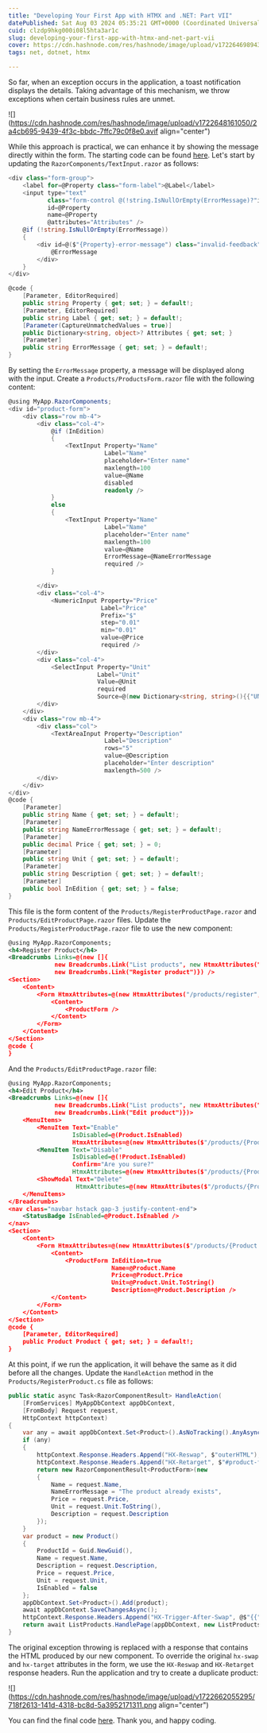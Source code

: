 ```yaml
---
title: "Developing Your First App with HTMX and .NET: Part VII"
datePublished: Sat Aug 03 2024 05:35:21 GMT+0000 (Coordinated Universal Time)
cuid: clzdp9hkg000i08l5hta3ar1c
slug: developing-your-first-app-with-htmx-and-net-part-vii
cover: https://cdn.hashnode.com/res/hashnode/image/upload/v1722646989437/f969f62e-e921-4532-8a03-0845a8c9c9d0.png
tags: net, dotnet, htmx

---
```


So far, when an exception occurs in the application, a toast notification displays the details. Taking advantage of this mechanism, we throw exceptions when certain business rules are unmet.

![](https://cdn.hashnode.com/res/hashnode/image/upload/v1722648161050/2a4cb695-9439-4f3c-bbdc-7ffc79c0f8e0.avif align="center")

While this approach is practical, we can enhance it by showing the message directly within the form. The starting code can be found [here](https://github.com/raulnq/htmx-dotnet-app/tree/part-vi). Let's start by updating the `RazorComponents/TextInput.razor` as follows:

```csharp
<div class="form-group">
    <label for=@Property class="form-label">@Label</label>
    <input type="text"
           class="form-control @(!string.IsNullOrEmpty(ErrorMessage)?"is-invalid":"")"
           id=@Property
           name=@Property
           @attributes="Attributes" />
    @if (!string.IsNullOrEmpty(ErrorMessage))
    {
        <div id=@($"{Property}-error-message") class="invalid-feedback">
            @ErrorMessage
        </div>
    }
</div>

@code {
    [Parameter, EditorRequired]
    public string Property { get; set; } = default!;
    [Parameter, EditorRequired]
    public string Label { get; set; } = default!;
    [Parameter(CaptureUnmatchedValues = true)]
    public Dictionary<string, object>? Attributes { get; set; }
    [Parameter]
    public string ErrorMessage { get; set; } = default!;
}
```

By setting the `ErrorMessage` property, a message will be displayed along with the input. Create a `Products/ProductsForm.razor` file with the following content:

```csharp
@using MyApp.RazorComponents;
<div id="product-form">
    <div class="row mb-4">
        <div class="col-4">
            @if (InEdition)
            {
                <TextInput Property="Name"
                           Label="Name"
                           placeholder="Enter name"
                           maxlength=100
                           value=@Name
                           disabled
                           readonly />
            }
            else
            {
                <TextInput Property="Name"
                           Label="Name"
                           placeholder="Enter name"
                           maxlength=100
                           value=@Name
                           ErrorMessage=@NameErrorMessage
                           required />
            }

        </div>
        <div class="col-4">
            <NumericInput Property="Price"
                          Label="Price"
                          Prefix="$"
                          step="0.01"
                          min="0.01"
                          value=@Price
                          required />
        </div>
        <div class="col-4">
            <SelectInput Property="Unit"
                         Label="Unit"
                         Value=@Unit
                         required
                         Source=@(new Dictionary<string, string>(){{"UN","Unit"},{"KG","Kilogram"}}) />
        </div>
    </div>
    <div class="row mb-4">
        <div class="col">
            <TextAreaInput Property="Description"
                           Label="Description"
                           rows="5"
                           value=@Description
                           placeholder="Enter description"
                           maxlength=500 />
        </div>
    </div>
</div>
@code {
    [Parameter]
    public string Name { get; set; } = default!;
    [Parameter]
    public string NameErrorMessage { get; set; } = default!;
    [Parameter]
    public decimal Price { get; set; } = 0;
    [Parameter]
    public string Unit { get; set; } = default!;
    [Parameter]
    public string Description { get; set; } = default!;
    [Parameter]
    public bool InEdition { get; set; } = false;
}
```

This file is the form content of the `Products/RegisterProductPage.razor` and `Products/EditProductPage.razor` files. Update the `Products/RegisterProductPage.razor` file to use the new component:

```xml
@using MyApp.RazorComponents;
<h4>Register Product</h4>
<Breadcrumbs Links=@(new []{
             new Breadcrumbs.Link("List products", new HtmxAttributes("/products/list", "#main", "innerHTML")),
             new Breadcrumbs.Link("Register product")}) />
<Section>
    <Content>
        <Form HtmxAttributes=@(new HtmxAttributes("/products/register","#main", "innerHTML"))>
            <Content>
                <ProductForm />
            </Content>
        </Form>
    </Content>
</Section>
@code {
}
```

And the `Products/EditProductPage.razor` file:

```xml
@using MyApp.RazorComponents;
<h4>Edit Product</h4>
<Breadcrumbs Links=@(new []{
             new Breadcrumbs.Link("List products", new HtmxAttributes("/products/list", "#main", "innerHTML")),
             new Breadcrumbs.Link("Edit product")})>
    <MenuItems>
        <MenuItem Text="Enable"
                  IsDisabled=@(Product.IsEnabled)
                  HtmxAttributes=@(new HtmxAttributes($"/products/{Product.ProductId}/enable", "#main", "innerHTML"){Confirm="Are you sure?"}) />
        <MenuItem Text="Disable"
                  IsDisabled=@(!Product.IsEnabled)
                  Confirm="Are you sure?"
                  HtmxAttributes=@(new HtmxAttributes($"/products/{Product.ProductId}/disable", "#main", "innerHTML")) />
        <ShowModal Text="Delete"
                   HtmxAttributes=@(new HtmxAttributes($"/products/{Product.ProductId}/delete", "#modal-dialog", "innerHTML")) />
    </MenuItems>
</Breadcrumbs>
<nav class="navbar hstack gap-3 justify-content-end">
    <StatusBadge IsEnabled=@Product.IsEnabled />
</nav>
<Section>
    <Content>
        <Form HtmxAttributes=@(new HtmxAttributes($"/products/{Product.ProductId}/edit","#main", "innerHTML"))>
            <Content>
                <ProductForm InEdition=true
                             Name=@Product.Name
                             Price=@Product.Price
                             Unit=@Product.Unit.ToString()
                             Description=@Product.Description />
            </Content>
        </Form>
    </Content>
</Section>
@code {
    [Parameter, EditorRequired]
    public Product Product { get; set; } = default!;
}
```

At this point, if we run the application, it will behave the same as it did before all the changes. Update the `HandleAction` method in the `Products/RegisterProduct.cs` file as follows:

```csharp
public static async Task<RazorComponentResult> HandleAction(
	[FromServices] MyAppDbContext appDbContext,
	[FromBody] Request request,
	HttpContext httpContext)
{
	var any = await appDbContext.Set<Product>().AsNoTracking().AnyAsync(p => p.Name == request.Name);
	if (any)
	{
		httpContext.Response.Headers.Append("HX-Reswap", $"outerHTML");
		httpContext.Response.Headers.Append("HX-Retarget", $"#product-form");
		return new RazorComponentResult<ProductForm>(new
		{
			Name = request.Name,
			NameErrorMessage = "The product already exists",
			Price = request.Price,
			Unit = request.Unit.ToString(),
			Description = request.Description
		});
	}
	var product = new Product()
	{
		ProductId = Guid.NewGuid(),
		Name = request.Name,
		Description = request.Description,
		Price = request.Price,
		Unit = request.Unit,
		IsEnabled = false
	};
	appDbContext.Set<Product>().Add(product);
	await appDbContext.SaveChangesAsync();
	httpContext.Response.Headers.Append("HX-Trigger-After-Swap", @$"{{""successEvent"":""The product was register successfully""}}");
	return await ListProducts.HandlePage(appDbContext, new ListProducts.Request(), httpContext);
}
```

The original exception throwing is replaced with a response that contains the HTML produced by our new component. To override the original `hx-swap` and `hx-target` attributes in the form, we use the `HX-Reswap` and `HX-Retarget` response headers. Run the application and try to create a duplicate product:

![](https://cdn.hashnode.com/res/hashnode/image/upload/v1722662055295/718f2613-141d-4318-bc8d-5a3952171311.png align="center")

You can find the final code [here](https://github.com/raulnq/htmx-dotnet-app/tree/part-vii). Thank you, and happy coding.